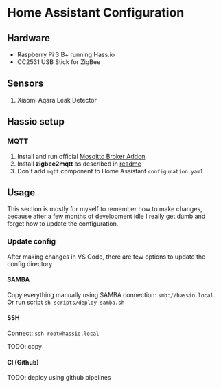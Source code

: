 # Home Assistant Configuration

## Hardware

* Raspberry Pi 3 B+ running Hass.io
* CC2531 USB Stick for ZigBee

## Sensors

1. Xiaomi Aqara Leak Detector

## Hassio setup

### MQTT

1. Install and run official [Mosqitto Broker Addon](https://www.home-assistant.io/addons/mosquitto/)
2. Install **zigbee2mqtt** as described in [readme](https://github.com/danielwelch/hassio-zigbee2mqtt)
3. Don't add `mqtt` component to Home Assistant `configuration.yaml`


## Usage

This section is mostly for myself to remember how to make changes, because after a few months of development idle I really get dumb and forget how to update the configuration.

### Update config

After making changes in VS Code, there are few options to update the config directory

#### SAMBA

Copy everything manually using SAMBA connection: `smb://hassio.local`.  
Or run script `sh scripts/deploy-samba.sh`

#### SSH

Connect: `ssh root@hassio.local`  

TODO: copy

#### CI (Github)

TODO: deploy using github pipelines
